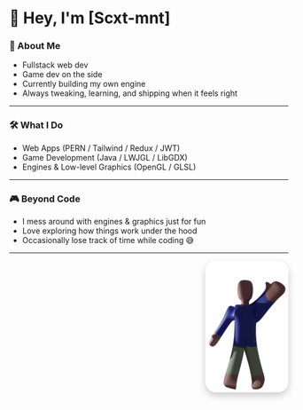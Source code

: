 # 👋 Hey, I'm [Scxt-mnt]

### 🚀 About Me  
- Fullstack web dev  
- Game dev on the side  
- Currently building my own engine  
- Always tweaking, learning, and shipping when it feels right  

---

### 🛠️ What I Do  
- Web Apps (PERN / Tailwind / Redux / JWT)  
- Game Development (Java / LWJGL / LibGDX)  
- Engines & Low-level Graphics (OpenGL / GLSL)  

---

### 🎮 Beyond Code  
- I mess around with engines & graphics just for fun  
- Love exploring how things work under the hood  
- Occasionally lose track of time while coding 😅  

---

<p align="right">
  <img src="./greet.png" width="150" style="border-radius: 20px; box-shadow: 0px 6px 14px rgba(0,0,0,0.2);" />
</p>
